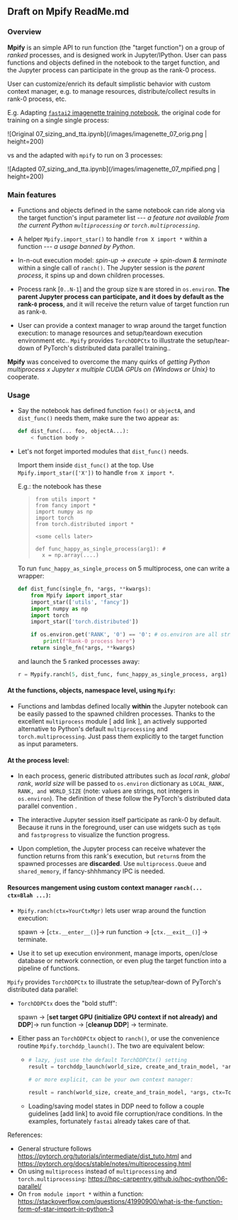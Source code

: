 


## Draft on Mpify ReadMe.md

### Overview 

**Mpify** is an simple API to run function (the "target function") on a group of *ranked* processes, and is designed work in Jupyter/IPython.  User can pass functions and objects defined in the notebook to the target function, and the Jupyter process can participate in the group as the rank-0 process.

User can customize/enrich its default simplistic behavior with custom context manager, e.g. to manage resources, distribute/collect results in rank-0 process, etc.

E.g. Adapting [`fastai2` imagenette training notebook](), the original code for training on a single single process:

![Original 07_sizing_and_tta.ipynb](/images/imagenette_07_orig.png | height=200)

vs and the adapted with `mpify` to run on 3 processes:

![Adapted 07_sizing_and_tta.ipynb](/images/imagenette_07_mpified.png | height=200)

###  Main features
  * Functions and objects defined in the same notebook can ride along via the target function's input parameter list --- *a feature not available from the current Python `multiprocessing` or `torch.multiprocessing`*.
  * A helper `Mpify.import_star()` to handle `from X import *` within a function --- *a usage banned by Python*.
  * In-n-out execution model: *spin-up -> execute -> spin-down & terminate* within a single call of `ranch()`.  The Jupyter session is the *parent process*, it spins up and down children processes.
  * Process rank [`0..N-1`] and the group size `N` are stored in `os.environ`.  **The parent Jupyter process can participate, and it does by default as the rank-`0` process**, and it will receive the return value of target function run as rank-`0`.

  * User can provide a context manager to wrap around the target function execution: to manage resources and setup/teardown execution environment etc.. `Mpify` provides `TorchDDPCtx` to illustrate the setup/tear-down of PyTorch's distributed data parallel training..

**Mpify** was conceived to overcome the many quirks of *getting Python multiprocess x Jupyter x multiple CUDA GPUs on {Windows or Unix}* to cooperate. <include link to blog when available>


### Usage 

  * Say the notebook has defined function `foo()` or `objectA`, and `dist_func()` needs them, make sure the two appear as:
    ```python
    def dist_func(... foo, objectA...):
        < function body >
    ```
  * Let's not forget imported modules that `dist_func()` needs. 
  
    Import them inside `dist_func()` at the top. Use `Mpify.import_star(['X'])` to handle `from X import *`.
  
    E.g.: the notebook has these  <use screenshot>
    > ```
    > from utils import *
    > from fancy import *
    > import numpy as np
    > import torch
    > from torch.distributed import *
    > 
    > <some cells later>
    >
    > def func_happy_as_single_process(arg1): #
    >   x = np.array(....)
    > ```
    To run `func_happy_as_single_process` on 5 multiprocess, one can write a wrapper:
  
    ```python
    def dist_func(single_fn, *args, **kwargs):
        from Mpify import import_star
        import_star(['utils', 'fancy'])
        import numpy as np
        import torch
        import_star(['torch.distributed'])

        if os.environ.get('RANK', '0') == '0': # os.environ are all strings not integers!
            print(f"Rank-0 process here")
        return single_fn(*args, **kwargs)
    ```

    and launch the 5 ranked processes away:
    ```python
    r = Mypify.ranch(5, dist_func, func_happy_as_single_process, arg1)
    ```

#### At the functions, objects, namespace level, using `Mpify`:
- Functions and lambdas defined locally **within** the Jupyter notebook can be easily passed to the spawned children processes.  Thanks to the excellent `multiprocess` module [ add link ], an actively supported alternative to Python's default `multiprocessing` and `torch.multiprocessing`.  Just pass them explicitly to the target function as input parameters.

#### At the process level:

- In each process, generic distributed attributes such as *local rank*, *global rank*, *world size* will be passed to `os.environ` dictionary as `LOCAL_RANK, RANK, and WORLD_SIZE` (note: values are strings, not integers in `os.environ`).  The definition of these follow the PyTorch's distributed data parallel convention <add link>.

- The interactive Jupyter session itself participate as rank-0 by default.  Because it runs in the foreground, user can use widgets such as `tqdm` and `fastprogress` to visualize the function progress.

- Upon completion, the Jupyter process can receive whatever the function returns from this rank's execution, but `return`s from the spawned processes are **discarded**.  Use `multiprocess.Queue` and `shared_memory`, if fancy-shhhmancy IPC is needed.

#### Resources mangement using custom context manager `ranch(... ctx=Blah ...)`:

- `Mpify.ranch(ctx=YourCtxMgr)` lets user wrap around the function execution:

  spawn -> [`ctx.__enter__()`]-> run function -> [`ctx.__exit__()`] -> terminate.

- Use it to set up execution environment, manage imports, open/close database or network connection, or even plug the target function into a pipeline of functions.

`Mpify` provides `TorchDDPCtx` to illustrate the setup/tear-down of PyTorch's distributed data parallel: 

- `TorchDDPCtx` does the "bold stuff":
  
  spawn -> [**set target GPU (initialize GPU context if not already) and DDP**]-> run function -> [**cleanup DDP**] -> terminate.

- Either pass an `TorchDDPCtx` object to `ranch()`, or use the convenience routine `Mpify.torchddp_launch()`.  The two are equivalent below:

  * ```python
    # lazy, just use the default TorchDDPCtx() setting
    result = torchddp_launch(world_size, create_and_train_model, *args, kwargs*)`

    # or more explicit, can be your own context manager:

    result = ranch(world_size, create_and_train_model, *args, ctx=TorchDDPCtx(), kwargs*)

  - Loading/saving model states in DDP need to follow a couple guidelines [add link] to avoid file corruption/race conditions.  In the examples, fortunately `fastai` already takes care of that.


References:
* General structure follows https://pytorch.org/tutorials/intermediate/dist_tuto.html and https://pytorch.org/docs/stable/notes/multiprocessing.html
* On using `multiprocess` instead of `multiprocessing` and `torch.multiprocessing`: https://hpc-carpentry.github.io/hpc-python/06-parallel/ 
* On `from module import *` within a function: https://stackoverflow.com/questions/41990900/what-is-the-function-form-of-star-import-in-python-3

